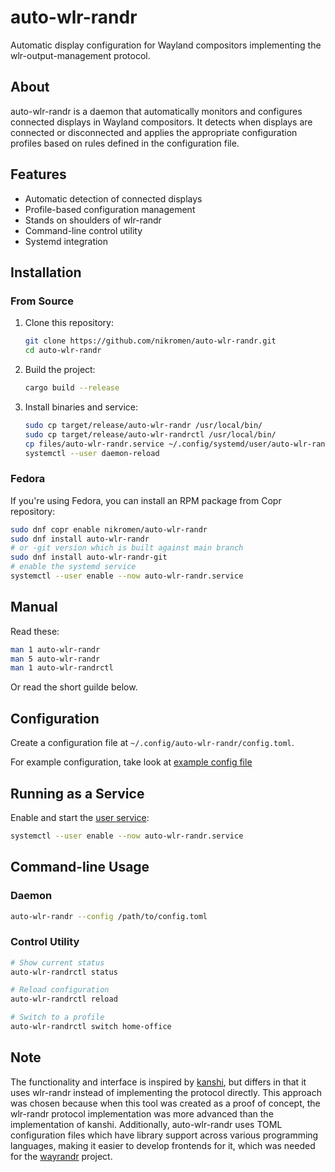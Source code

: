 # auto-wlr-randr

Automatic display configuration for Wayland compositors implementing the wlr-output-management protocol.

## About

auto-wlr-randr is a daemon that automatically monitors and configures connected displays in Wayland compositors. It detects when displays are connected or disconnected and applies the appropriate configuration profiles based on rules defined in the configuration file.

## Features

- Automatic detection of connected displays
- Profile-based configuration management
- Stands on shoulders of wlr-randr
- Command-line control utility
- Systemd integration

## Installation

### From Source

1. Clone this repository:

   ```bash
   git clone https://github.com/nikromen/auto-wlr-randr.git
   cd auto-wlr-randr
   ```

2. Build the project:

   ```bash
   cargo build --release
   ```

3. Install binaries and service:
   ```bash
   sudo cp target/release/auto-wlr-randr /usr/local/bin/
   sudo cp target/release/auto-wlr-randrctl /usr/local/bin/
   cp files/auto-wlr-randr.service ~/.config/systemd/user/auto-wlr-randr.service
   systemctl --user daemon-reload
   ```

### Fedora

If you're using Fedora, you can install an RPM package from Copr repository:

```bash
sudo dnf copr enable nikromen/auto-wlr-randr
sudo dnf install auto-wlr-randr
# or -git version which is built against main branch
sudo dnf install auto-wlr-randr-git
# enable the systemd service
systemctl --user enable --now auto-wlr-randr.service
```

## Manual

Read these:

```bash
man 1 auto-wlr-randr
man 5 auto-wlr-randr
man 1 auto-wlr-randrctl
```

Or read the short guilde below.

## Configuration

Create a configuration file at `~/.config/auto-wlr-randr/config.toml`.

For example configuration, take look at [example config file](./files/config.toml)

## Running as a Service

Enable and start the [user service](./files/auto-wlr-randr.service):

```bash
systemctl --user enable --now auto-wlr-randr.service
```

## Command-line Usage

### Daemon

```bash
auto-wlr-randr --config /path/to/config.toml
```

### Control Utility

```bash
# Show current status
auto-wlr-randrctl status

# Reload configuration
auto-wlr-randrctl reload

# Switch to a profile
auto-wlr-randrctl switch home-office
```

## Note

The functionality and interface is inspired by [kanshi](https://github.com/emersion/kanshi), but differs in that it uses wlr-randr instead of implementing the protocol directly. This approach was chosen because when this tool was created as a proof of concept, the wlr-randr protocol implementation was more advanced than the implementation of kanshi. Additionally, auto-wlr-randr uses TOML configuration files which have library support across various programming languages, making it easier to develop frontends for it, which was needed for the [wayrandr](https://github.com/nikromen/wayrandr) project.
